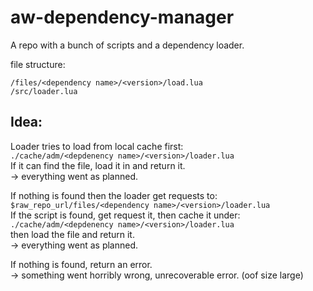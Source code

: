 # aw-dependency-manager
A repo with a bunch of scripts and a dependency loader.

file structure:
```
/files/<dependency name>/<version>/load.lua
/src/loader.lua
```

## Idea:
Loader tries to load from local cache first:  
`./cache/adm/<depdenency name>/<version>/loader.lua`  
If it can find the file, load it in and return it.  
    -> everything went as planned.  
  
If nothing is found then the loader get requests to:  
`$raw_repo_url/files/<dependency name>/<version>/loader.lua`  
If the script is found, get request it, then cache it under:  
`./cache/adm/<depdenency name>/<version>/loader.lua`  
then load the file and return it.  
    -> everything went as planned.  
  
If nothing is found, return an error.  
    -> something went horribly wrong, unrecoverable error. (oof size large)  
